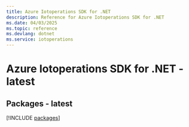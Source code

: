 ```yaml
---
title: Azure Iotoperations SDK for .NET
description: Reference for Azure Iotoperations SDK for .NET
ms.date: 04/03/2025
ms.topic: reference
ms.devlang: dotnet
ms.service: iotoperations
---
```

# Azure Iotoperations SDK for .NET - latest
## Packages - latest
[!INCLUDE [packages](iotoperations-index.md)]